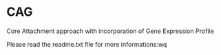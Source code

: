 # CAG
Core Attachment approach with incorporation of Gene Expression Profile


Please read the readme.txt file for more informations:wq

